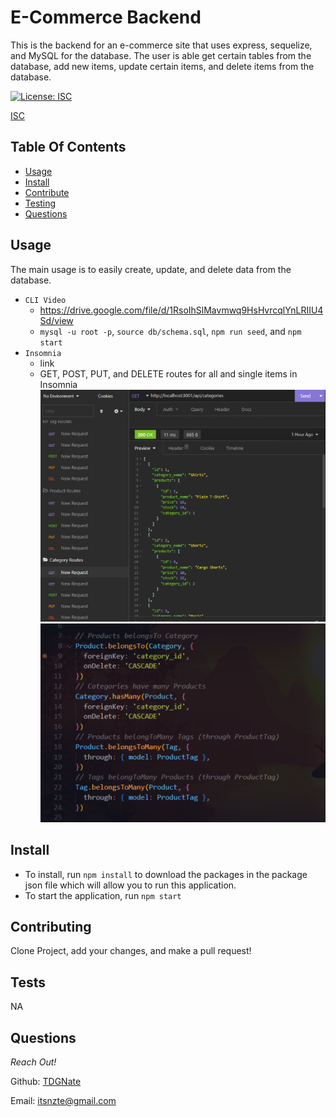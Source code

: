 # E-Commerce Backend

This is the backend for an e-commerce site that uses express, sequelize, and MySQL for the database. The user is able get certain tables from the database, add new items, update certain items, and delete items from the database.

[![License: ISC](https://img.shields.io/badge/License-ISC-blue.svg)](https://opensource.org/licenses/ISC)

[ISC](https://choosealicense.com/licenses/isc/)

## Table Of Contents

- [Usage](#usage)
- [Install](#install)
- [Contribute](#contributing)
- [Testing](#tests)
- [Questions](#questions)

## Usage

The main usage is to easily create, update, and delete data from the database.

- `CLI Video`
  - https://drive.google.com/file/d/1RsoIhSlMavmwq9HsHvrcqlYnLRIIU4Sd/view
  - `mysql -u root -p`, `source db/schema.sql`, `npm run seed`, and `npm start`
- `Insomnia`
  - link
  - GET, POST, PUT, and DELETE routes for all and single items in Insomnia
    </br>
    <img src="./Assets/img/insomnia.png" alt="insomnia screenshot">
    </br>
    <img src="./Assets/img/Associations.png" alt="Associations screenshot">

## Install

- To install, run `npm install` to download the packages in the package json file which will allow you to run this application.
- To start the application, run `npm start`

## Contributing

Clone Project, add your changes, and make a pull request!

## Tests

NA

## Questions

_Reach Out!_

Github: [TDGNate](https://github.com/TDGNate)

Email: itsnzte@gmail.com
